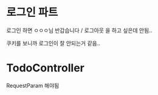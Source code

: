 # 로그인 파트

로그인 하면 ㅇㅇㅇ님 반갑습니다 / 로그아웃 을 하고 싶은데 안됨..

쿠키를 보니까 로그인이 잘 안되는거 같음..





# TodoController

RequestParam 해야됨